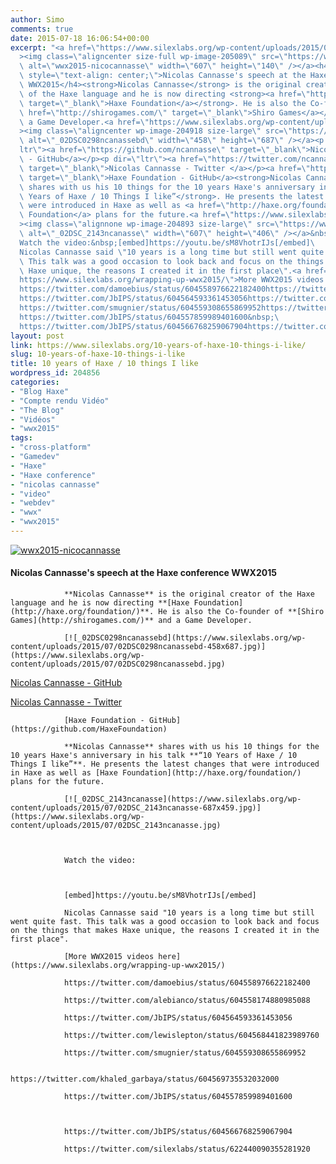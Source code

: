 ```yaml
---
author: Simo
comments: true
date: 2015-07-18 16:06:54+00:00
excerpt: "<a href=\"https://www.silexlabs.org/wp-content/uploads/2015/07/wwx2015-nicocannasse.png\"\
  ><img class=\"aligncenter size-full wp-image-205089\" src=\"https://www.silexlabs.org/wp-content/uploads/2015/07/wwx2015-nicocannasse.png\"\
  \ alt=\"wwx2015-nicocannasse\" width=\"607\" height=\"140\" /></a><h4\
  \ style=\"text-align: center;\">Nicolas Cannasse's speech at the Haxe conference\
  \ WWX2015</h4><strong>Nicolas Cannasse</strong> is the original creator\
  \ of the Haxe language and he is now directing <strong><a href=\"http://haxe.org/foundation/\"\
  \ target=\"_blank\">Haxe Foundation</a></strong>. He is also the Co-founder of <strong><a\
  \ href=\"http://shirogames.com/\" target=\"_blank\">Shiro Games</a></strong> and\
  \ a Game Developer.<a href=\"https://www.silexlabs.org/wp-content/uploads/2015/07/02DSC0298ncanassebd.jpg\"\
  ><img class=\"aligncenter wp-image-204918 size-large\" src=\"https://www.silexlabs.org/wp-content/uploads/2015/07/02DSC0298ncanassebd-458x687.jpg\"\
  \ alt=\"_02DSC0298ncanassebd\" width=\"458\" height=\"687\" /></a><p dir=\"\
  ltr\"><a href=\"https://github.com/ncannasse\" target=\"_blank\">Nicolas Cannasse\
  \ - GitHub</a></p><p dir=\"ltr\"><a href=\"https://twitter.com/ncannasse\"\
  \ target=\"_blank\">Nicolas Cannasse - Twitter </a></p><a href=\"https://github.com/HaxeFoundation\"\
  \ target=\"_blank\">Haxe Foundation - GitHub</a><strong>Nicolas Cannasse</strong>\
  \ shares with us his 10 things for the 10 years Haxe's anniversary in his talk <strong>“10\
  \ Years of Haxe / 10 Things I like”</strong>. He presents the latest changes that\
  \ were introduced in Haxe as well as <a href=\"http://haxe.org/foundation/\">Haxe\
  \ Foundation</a> plans for the future.<a href=\"https://www.silexlabs.org/wp-content/uploads/2015/07/02DSC_2143ncanasse.jpg\"\
  ><img class=\"alignnone wp-image-204893 size-large\" src=\"https://www.silexlabs.org/wp-content/uploads/2015/07/02DSC_2143ncanasse-687x459.jpg\"\
  \ alt=\"_02DSC_2143ncanasse\" width=\"607\" height=\"406\" /></a>&nbsp;\
  Watch the video:&nbsp;[embed]https://youtu.be/sM8VhotrIJs[/embed]\
  Nicolas Cannasse said \"10 years is a long time but still went quite fast.\
  \ This talk was a good occasion to look back and focus on the things that makes\
  \ Haxe unique, the reasons I created it in the first place\".<a href=\"\
  https://www.silexlabs.org/wrapping-up-wwx2015/\">More WWX2015 videos here</a>\
  https://twitter.com/damoebius/status/604558976622182400https://twitter.com/alebianco/status/604558174880985088\
  https://twitter.com/JbIPS/status/604564593361453056https://twitter.com/lewislepton/status/604568441823989760\
  https://twitter.com/smugnier/status/604559308655869952https://twitter.com/khaled_garbaya/status/604569735532032000\
  https://twitter.com/JbIPS/status/604557859989401600&nbsp;\
  https://twitter.com/JbIPS/status/604566768259067904https://twitter.com/silexlabs/status/622440090355281920"
layout: post
link: https://www.silexlabs.org/10-years-of-haxe-10-things-i-like/
slug: 10-years-of-haxe-10-things-i-like
title: 10 years of Haxe / 10 things I like
wordpress_id: 204856
categories:
- "Blog Haxe"
- "Compte rendu Vidéo"
- "The Blog"
- "Vidéos"
- "wwx2015"
tags:
- "cross-platform"
- "Gamedev"
- "Haxe"
- "Haxe conference"
- "nicolas cannasse"
- "video"
- "webdev"
- "wwx"
- "wwx2015"
---
```


[![wwx2015-nicocannasse](https://www.silexlabs.org/wp-content/uploads/2015/07/wwx2015-nicocannasse.png)](https://www.silexlabs.org/wp-content/uploads/2015/07/wwx2015-nicocannasse.png)


#### Nicolas Cannasse's speech at the Haxe conference WWX2015


				**Nicolas Cannasse** is the original creator of the Haxe language and he is now directing **[Haxe Foundation](http://haxe.org/foundation/)**. He is also the Co-founder of **[Shiro Games](http://shirogames.com/)** and a Game Developer.

				[![_02DSC0298ncanassebd](https://www.silexlabs.org/wp-content/uploads/2015/07/02DSC0298ncanassebd-458x687.jpg)](https://www.silexlabs.org/wp-content/uploads/2015/07/02DSC0298ncanassebd.jpg)


[Nicolas Cannasse - GitHub](https://github.com/ncannasse)




[Nicolas Cannasse - Twitter ](https://twitter.com/ncannasse)


				[Haxe Foundation - GitHub](https://github.com/HaxeFoundation)

				**Nicolas Cannasse** shares with us his 10 things for the 10 years Haxe's anniversary in his talk **“10 Years of Haxe / 10 Things I like”**. He presents the latest changes that were introduced in Haxe as well as [Haxe Foundation](http://haxe.org/foundation/) plans for the future.

				[![_02DSC_2143ncanasse](https://www.silexlabs.org/wp-content/uploads/2015/07/02DSC_2143ncanasse-687x459.jpg)](https://www.silexlabs.org/wp-content/uploads/2015/07/02DSC_2143ncanasse.jpg)



				Watch the video:



				[embed]https://youtu.be/sM8VhotrIJs[/embed]

				Nicolas Cannasse said "10 years is a long time but still went quite fast. This talk was a good occasion to look back and focus on the things that makes Haxe unique, the reasons I created it in the first place".

				[More WWX2015 videos here](https://www.silexlabs.org/wrapping-up-wwx2015/)

				https://twitter.com/damoebius/status/604558976622182400

				https://twitter.com/alebianco/status/604558174880985088

				https://twitter.com/JbIPS/status/604564593361453056

				https://twitter.com/lewislepton/status/604568441823989760

				https://twitter.com/smugnier/status/604559308655869952

				https://twitter.com/khaled_garbaya/status/604569735532032000

				https://twitter.com/JbIPS/status/604557859989401600



				https://twitter.com/JbIPS/status/604566768259067904

				https://twitter.com/silexlabs/status/622440090355281920
